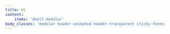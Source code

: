 ```yaml
---
title: Hi
content:
    items: '@self.modular'
body_classes: 'modular header-animated header-transparent sticky-footer'
---
```


